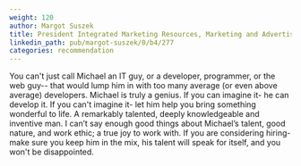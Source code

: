 ```yaml
---
weight: 120
author: Margot Suszek
title: President Integrated Marketing Resources, Marketing and Advertising Consultant
linkedin_path: pub/margot-suszek/0/b4/277
categories: recommendation
---
```


You can't just call Michael an IT guy, or a developer, programmer, or the web guy-- that would lump him in with too many average (or even above average) developers. Michael is truly a genius. If you can imagine it- he can develop it. If you can't imagine it- let him help you bring something wonderful to life. A remarkably talented, deeply knowledgeable and inventive man.  I can’t say enough good things about Michael’s talent, good nature, and work ethic; a true joy to work with. If you are considering hiring- make sure you keep him in the mix, his talent will speak for itself, and you won't be disappointed.
